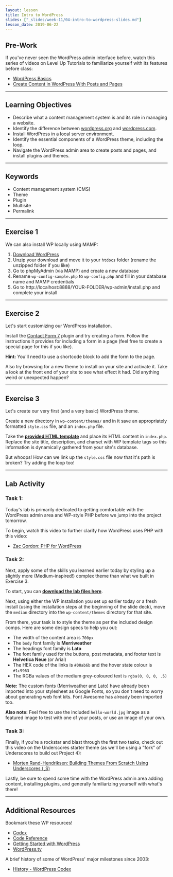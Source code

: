 ```yaml
---
layout: lesson
title: Intro to WordPress
slides: ["_slides/week-11/04-intro-to-wordpress-slides.md"]
lesson_date: 2019-06-22
---
```


## Pre-Work

If you've never seen the WordPress admin interface before, watch this series of videos on Level Up Tutorials to familiarize yourself with its features before class:

- [WordPress Basics](https://leveluptutorials.com/tutorials/wordpress-basics/series-introduction)
- [Create Content in WordPress With Posts and Pages
  ](https://code.tutsplus.com/courses/create-content-in-wordpress-with-posts-and-pages)

---

## Learning Objectives

- Describe what a content management system is and its role in managing a website.
- Identify the difference between [wordpress.org](https://wordpress.org/) and [wordpress.com](https://wordpress.com/).
- Install WordPress in a local server environment.
- Identify the essential components of a WordPress theme, including the loop.
- Navigate the WordPress admin area to create posts and pages, and install plugins and themes.

---

## Keywords

- Content management system (CMS)
- Theme
- Plugin
- Multisite
- Permalink

---

## Exercise 1

We can also install WP locally using MAMP:

1.  [Download WordPress](https://wordpress.org/download/)
2.  Unzip your download and move it to your `htdocs` folder (rename the unzipped folder if you like)
3.  Go to phpMyAdmin (via MAMP) and create a new database
4.  Rename `wp-config-sample.php` to `wp-config.php` and fill in your database name and MAMP credentials
5.  Go to http://localhost:8888/YOUR-FOLDER/wp-admin/install.php and complete your install

---

## Exercise 2

Let's start customizing our WordPress installation.

Install the [Contact Form 7](https://wordpress.org/plugins/contact-form-7/) plugin and try creating a form. Follow the instructions it provides for including a form in a page (feel free to create a special page for this if you like).

**Hint:** You'll need to use a shortcode block to add the form to the page.

Also try browsing for a new theme to install on your site and activate it. Take a look at the front end of your site to see what effect it had. Did anything weird or unexpected happen?

---

## Exercise 3

Let's create our very first (and a very basic) WordPress theme.

Create a new directory in `wp-content/themes/` and in it save an appropriately formatted `style.css` file, and an `index.php` file.

Take the **[provided HTML template](/public/files/exercises/wp-first-theme.zip)** and place its HTML content in `index.php`. Replace the site title, description, and charset with WP template tags so this information is dynamically gathered from your site's database.

But whoops! How can we link up the `style.css` file now that it's path is broken? Try adding the loop too!

---

## Lab Activity

### Task 1:

Today's lab is primarily dedicated to getting comfortable with the WordPress admin area and WP-style PHP before we jump into the project tomorrow.

To begin, watch this video to further clarify how WordPress uses PHP with this video:

- [Zac Gordon: PHP for WordPress](http://wordpress.tv/2015/09/20/zac-gordon-php-for-wordpress/)

### Task 2:

Next, apply some of the skills you learned earlier today by styling up a slightly more (Medium-inspired!) complex theme than what we built in Exercise 3.

To start, you can **[download the lab files here](/public/files/labs/wp-theme-lab.zip)**.

Next, using either the WP installation you set up earlier today or a fresh install (using the installation steps at the beginning of the slide deck), move the `median` directory into the `wp-content/themes` directory for that site.

From there, your task is to style the theme as per the included design comps. Here are some design specs to help you out:

- The width of the content area is `700px`
- The `body` font family is **Merriweather**
- The headings font family is **Lato**
- The font family used for the buttons, post metadata, and footer text is **Helvetica Neue** (or Arial)
- The HEX code of the links is `#00ab6b` and the hover state colour is `#1c9963`
- The RGBa values of the medium grey-coloured text is `rgba(0, 0, 0, .5)`

**Note:** The custom fonts (Merriweather and Lato) have already been imported into your stylesheet as Google Fonts, so you don't need to worry about generating web font kits. Font Awesome has already been imported too.

**Also note:** Feel free to use the included `hello-world.jpg` image as a featured image to test with one of your posts, or use an image of your own.

### Task 3:

Finally, if you're a rockstar and blast through the first two tasks, check out this video on the Underscores starter theme (as we'll be using a "fork" of Underscores to build out Project 4):

- [Morten Rand-Hendriksen: Building Themes From Scratch Using Underscores (\_S)](http://wordpress.tv/2015/06/09/morten-rand-hendriksen-building-themes-from-scratch-using-underscores-_s/)

Lastly, be sure to spend some time with the WordPress admin area adding content, installing plugins, and generally familiarizing yourself with what's there!

---

## Additional Resources

Bookmark these WP resources!

- [Codex](https://codex.wordpress.org/)
- [Code Reference](https://developer.wordpress.org/reference/)
- [Getting Started with WordPress](https://codex.wordpress.org/Getting_Started_with_WordPress)
- [WordPress.tv](http://wordpress.tv/)

A brief history of some of WordPress' major milestones since 2003:

- [History - WordPress Codex](https://codex.wordpress.org/History)

